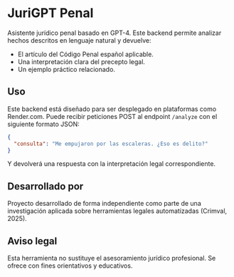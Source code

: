 
# JuriGPT Penal

Asistente jurídico penal basado en GPT-4. Este backend permite analizar hechos descritos en lenguaje natural y devuelve:

- El artículo del Código Penal español aplicable.
- Una interpretación clara del precepto legal.
- Un ejemplo práctico relacionado.

## Uso

Este backend está diseñado para ser desplegado en plataformas como Render.com. Puede recibir peticiones POST al endpoint `/analyze` con el siguiente formato JSON:

```json
{
  "consulta": "Me empujaron por las escaleras. ¿Eso es delito?"
}
```

Y devolverá una respuesta con la interpretación legal correspondiente.

## Desarrollado por

Proyecto desarrollado de forma independiente como parte de una investigación aplicada sobre herramientas legales automatizadas (Crimval, 2025).

## Aviso legal

Esta herramienta no sustituye el asesoramiento jurídico profesional. Se ofrece con fines orientativos y educativos.
